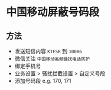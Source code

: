 # 中国移动屏蔽号码段

## 方法
* 发送短信内容 `KTFSR` 到 `10086`
* 微信关注 `中国移动高频骚扰电话防护`
* 绑定手机号
* 业务设置 > 骚扰拦截设置 > 自定义号段
* 添加号码段 e.g. 170, 171

